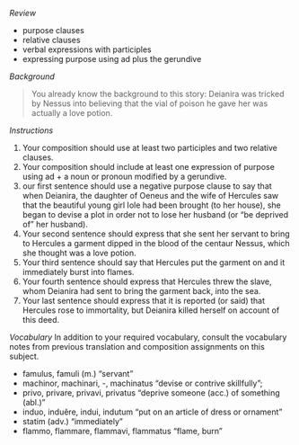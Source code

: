 *Review*
- purpose clauses
- relative clauses
- verbal expressions with participles
- expressing purpose using ad plus the gerundive

*Background*
> You already know the background to this story: Deianira was tricked by Nessus into believing that the vial of poison he gave her was actually a love potion.

*Instructions*
1. Your composition should use at least two participles and two relative clauses.
2. Your composition should include at least one expression of purpose using ad + a noun or pronoun modified by a gerundive.
3. our first sentence should use a negative purpose clause to say that when Deianira, the daughter of Oeneus and the wife of Hercules saw that the beautiful young girl Iole had been brought (to her house), she began to devise a plot in order not to lose her husband (or “be deprived of” her husband).
4. Your second sentence should express that she sent her servant to bring to Hercules a garment dipped in the blood of the centaur Nessus, which she thought was a love potion.
5. Your third sentence should say that Hercules put the garment on and it immediately burst into flames.
6. Your fourth sentence should express that Hercules threw the slave, whom Deianira had sent to bring the garment back, into the sea.
7. Your last sentence should express that it is reported (or said) that Hercules rose to immortality, but Deianira killed herself on account of this deed.

*Vocabulary*
In addition to your required vocabulary, consult the vocabulary notes from previous translation and composition assignments on this subject.

- famulus, famuli (m.) “servant”
- machinor, machinari, -, machinatus “devise or contrive skillfully”;
- privo, privare, privavi, privatus “deprive someone (acc.) of something (abl.)”
- induo, induĕre, indui, indutum “put on an article of dress or ornament”
- statim (adv.) “immediately”
- flammo, flammare, flammavi, flammatus “flame, burn”
